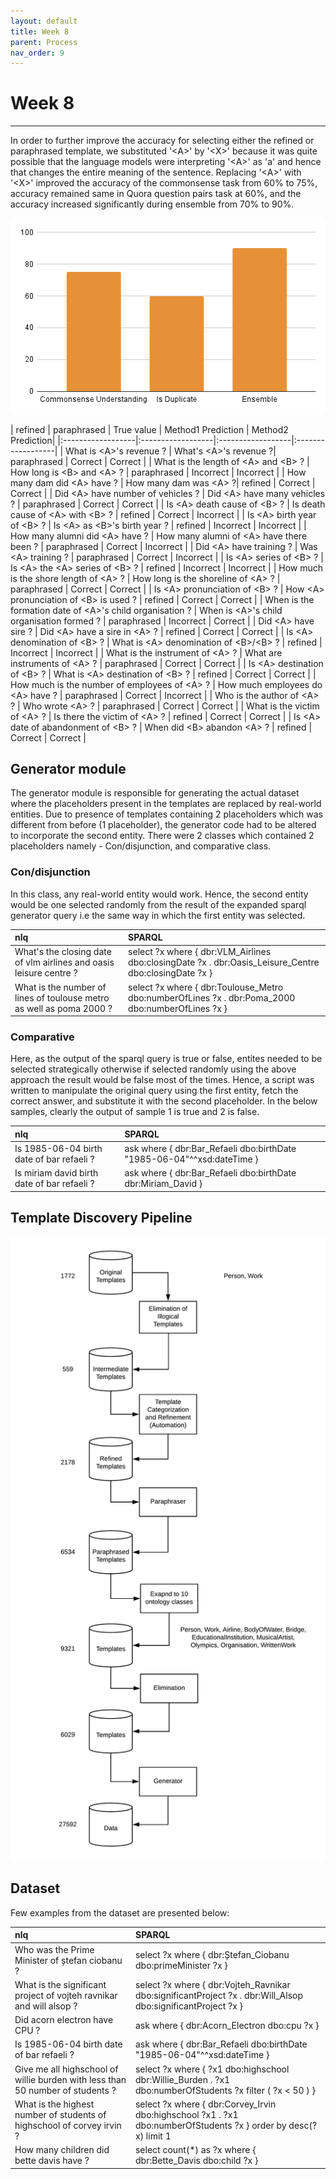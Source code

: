 ```yaml
---
layout: default
title: Week 8
parent: Process
nav_order: 9
---
```


# Week 8

---

In order to further improve the accuracy for selecting either the refined or paraphrased template, we substituted '\<A>' by '\<X>' because it was quite possible that the language models were interpreting '\<A>' as 'a' and hence that changes the entire meaning of the sentence. Replacing '\<A>' with '\<X>' improved the accuracy of the commonsense task from 60% to 75%, accuracy remained same in Quora question pairs task at 60%, and the accuracy increased significantly during ensemble from 70% to 90%.

![](../../assets/images/elimination_methods_improved.png)

<div class="code-example" markdown="1">

| refined | paraphrased | True value | Method1 Prediction | Method2 Prediction|
|:------------------|:------------------|:------------------|:------------------|
| What is \<A>'s revenue ? | What's \<A>'s revenue ?| paraphrased | Correct | Correct |
| What is the length of \<A> and \<B> ? | How long is \<B> and \<A> ? | paraphrased | Incorrect | Incorrect |
| How many dam did \<A> have ? | How many dam was \<A> ?| refined | Correct | Correct |
| Did \<A> have number of vehicles ? | Did \<A> have many vehicles ? | paraphrased | Correct | Correct |
| Is \<A> death cause of \<B> ? | Is death cause of \<A> with \<B> ? | refined | Correct | Incorrect |
| Is \<A> birth year of \<B> ? | Is \<A> as \<B>'s birth year ? | refined | Incorrect | Incorrect |
| How many alumni did \<A> have ? | How many alumni of \<A> have there been ? | paraphrased | Correct | Incorrect |
| Did \<A> have training ? | Was \<A> training ? | paraphrased | Correct | Incorrect |
| Is \<A> series of \<B> ? | Is \<A> the \<A> series of \<B> ?  | refined | Incorrect | Incorrect |
| How much is the shore length of \<A> ? | How long is the shoreline of \<A> ? | paraphrased | Correct | Correct |
| Is \<A> pronunciation of \<B> ? | How \<A> pronunciation of \<B> is used ? | refined | Correct | Correct |
| When is the formation date of \<A>'s child organisation ? | When is \<A>'s child organisation formed ? | paraphrased | Incorrect | Correct |
| Did \<A> have sire ? | Did \<A> have a sire in \<A> ? | refined | Correct | Correct |
| Is \<A> denomination of \<B> ? | What is \<A> denomination of \<B>/\<B> ? | refined | Incorrect | Incorrect |
| What is the instrument of \<A> ? | What are instruments of \<A> ? | paraphrased | Correct | Correct |
| Is \<A> destination of \<B> ? | What is \<A> destination of \<B> ? | refined | Correct | Correct |
| How much is the number of employees of \<A> ? | How much employees do \<A> have ? | paraphrased | Correct | Incorrect |
| Who is the author of \<A> ? |  Who wrote \<A> ? | paraphrased | Correct | Correct |
| What is the victim of \<A> ? | Is there the victim of \<A> ? | refined | Correct | Correct |
| Is \<A> date of abandonment of \<B> ? | When did \<B> abandon \<A> ? | refined | Correct | Correct |

</div>

## Generator module

The generator module is responsible for generating the actual dataset where the placeholders present in the templates are replaced by real-world entities. Due to presence of templates containing 2 placeholders which was different from before (1 placeholder), the generator code had to be altered to incorporate the second entity. There were 2 classes which contained 2 placeholders namely - Con/disjunction, and comparative class.

### Con/disjunction

In this class, any real-world entity would work. Hence, the second entity would be one selected randomly from the result of the expanded sparql generator query i.e the same way in which the first entity was selected.

<div class="code-example" markdown="1">

| nlq        | SPARQL | 
|:-------------|:------------------|
| What's the closing date of vlm airlines and oasis leisure centre ? | select ?x where { dbr:VLM_Airlines dbo:closingDate ?x . dbr:Oasis_Leisure_Centre dbo:closingDate ?x } |
| What is the number of lines of toulouse metro as well as poma 2000 ? | select ?x where { dbr:Toulouse_Metro dbo:numberOfLines ?x . dbr:Poma_2000 dbo:numberOfLines ?x } |

</div>

### Comparative

Here, as the output of the sparql query is true or false, entites needed to be selected strategically otherwise if selected randomly using the above approach the result would be false most of the times. Hence, a script was written to manipulate the original query using the first entity, fetch the correct answer, and substitute it with the second placeholder. In the below samples, clearly the output of sample 1 is true and 2 is false. 

<div class="code-example" markdown="1">

| nlq        | SPARQL | 
|:-------------|:------------------|
| Is 1985-06-04 birth date of bar refaeli ? | ask where { dbr:Bar_Refaeli dbo:birthDate "1985-06-04"^^xsd:dateTime } |
| Is miriam david birth date of bar refaeli ? | ask where { dbr:Bar_Refaeli dbo:birthDate dbr:Miriam_David } |

</div>

## Template Discovery Pipeline

![](../../assets/images/pipeline.png)

## Dataset

Few examples from the dataset are presented below:

| nlq        | SPARQL | 
|:-------------|:------------------|
| Who was the Prime Minister of ștefan ciobanu ? | select ?x where { dbr:Ștefan_Ciobanu dbo:primeMinister ?x } |
| What is the significant project of vojteh ravnikar and will alsop ? | select ?x where { dbr:Vojteh_Ravnikar dbo:significantProject ?x . dbr:Will_Alsop dbo:significantProject ?x } |
| Did acorn electron have CPU ? | ask where { dbr:Acorn_Electron dbo:cpu ?x } |
| Is 1985-06-04 birth date of bar refaeli ? | ask where { dbr:Bar_Refaeli dbo:birthDate "1985-06-04"^^xsd:dateTime } |
| Give me all highschool of willie burden with less than 50 number of students ? | select ?x where { ?x1 dbo:highschool dbr:Willie_Burden . ?x1 dbo:numberOfStudents ?x filter ( ?x < 50 ) } |
| What is the highest number of students of highschool of corvey irvin ? | select ?x where { dbr:Corvey_Irvin dbo:highschool ?x1 . ?x1 dbo:numberOfStudents ?x } order by desc(?x) limit 1 |
| How many children did bette davis have ? | select count(*) as ?x where { dbr:Bette_Davis dbo:child ?x } |
